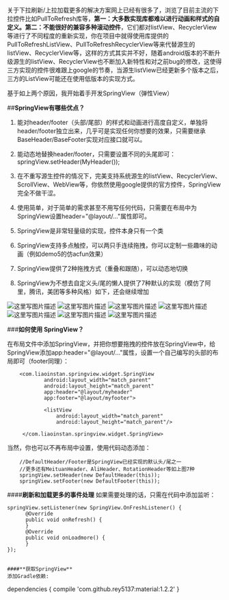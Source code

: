 关于下拉刷新/上拉加载更多的解决方案网上已经有很多了，浏览了目前主流的下拉控件比如PullToRefresh库等，**第一：大多数实现库都难以进行动画和样式的自定义。第二：不能很好的兼容多种滚动控件**，它们都对listView、RecyclerView等进行了不同程度的重新实现，你在项目中就得使用库提供的PullToRefreshListView、PullToRefreshRecyclerView等来代替源生的listView、RecyclerView等，这样的方式其实并不好，随着android版本的不断升级源生的listView、RecyclerView也不断加入新特性和对之前bug的修改，这使得三方实现的控件很难跟上google的节奏，当源生listView已经更新多个版本之后，三方的ListView可能还在使用低版本的实现方式。

基于如上两个原因，我开始着手开发SpringView（弹性View）

##**SpringView有哪些优点？**

 1. 能对header/footer（头部/尾部）的样式和动画进行高度自定义，单独将header/footer独立出来，几乎可是实现任何你想要的效果，只需要继承BaseHeader/BaseFooter实现对应接口就可以。

 2. 能动态地替换header/footer，只需要设置不同的头尾即可：springView.setHeader(MyHeader());

 3. 在不重写源生控件的情况下，完美支持系统源生的listView、RecyclerView、ScrollView、WebView等，你依然使用google提供的官方控件，SpringView完全不做干涩。

 4. 使用简单，对于简单的需求甚至不用写任何代码，只需要在布局中为SpringView设置header="@layout/..."属性即可。

 4. SpringView是非常轻量级的实现，控件本身只有一个类

 6. SpringView支持多点触控，可以两只手连续拖拽，你可以定制一些趣味的动画（例如demo5的仿acfun效果）

 6. SpringView提供了2种拖拽方式（重叠和跟随），可以动态地切换

 5. SpringView为不想去自定义头/尾的懒人提供了7种默认的实现（模仿了阿里，腾讯，美团等多种风格）如下，还会继续增加 

![这里写图片描述](https://github.com/liaoinstan/SpringView/blob/master/gif/1459212323072_s.gif) ![这里写图片描述](https://github.com/liaoinstan/SpringView/blob/master/gif/1459212372609_s.gif)
![这里写图片描述](https://github.com/liaoinstan/SpringView/blob/master/gif/1459212462800_s.gif) ![这里写图片描述](https://github.com/liaoinstan/SpringView/blob/master/gif/1459212485237_s.gif)
![这里写图片描述](https://github.com/liaoinstan/SpringView/blob/master/gif/1459212517801_s.gif) ![这里写图片描述](https://github.com/liaoinstan/SpringView/blob/master/gif/1459212658972_s.gif)
![这里写图片描述](https://github.com/liaoinstan/SpringView/blob/master/gif/1459212769245_s.gif)

###**如何使用 SpringView？**

在布局文件中添加SpringView，并把你想要拖拽的控件放在SpringView中，给SpringView添加app:header="@layout/..."属性，设置一个自己编写的头部的布局即可（footer同理）：

```
	<com.liaoinstan.springview.widget.SpringView
            android:layout_width="match_parent"
            android:layout_height="match_parent"
            app:header="@layout/myheader"
            app:footer="@layout/myfooter">

            <listView
                android:layout_width="match_parent"
                android:layout_height="match_parent"/>

     </com.liaoinstan.springview.widget.SpringView>
```
当然，你也可以不再布局中设置，使用代码动态添加：

```
	//DefaultHeader/Footer是SpringView已经实现的默认头/尾之一
	//更多还有MeituanHeader、AliHeader、RotationHeader等如上图7种
	springView.setHeader(new DefaultHeader(this));
    springView.setFooter(new DefaultFooter(this));
```

####**刷新和加载更多的事件处理**
如果需要处理的话，只需在代码中添加监听：

```
springView.setListener(new SpringView.OnFreshListener() {
      @Override
      public void onRefresh() {
      }
      @Override
      public void onLoadmore() {
      }
});


####**获取SpringView**
添加Gradle依赖:
```
dependencies {
   compile 'com.github.rey5137:material:1.2.2'
}
```
